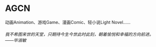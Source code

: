 # AGCN
动画Animation、游戏Game、漫画Comic、轻小说Light Novel……

###### 我不希图来世的天堂，只期待今生今世此时此刻，朝着愉悦和幸福的方向前进。——毕淑敏

